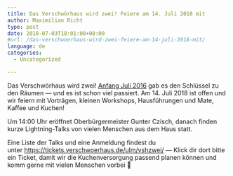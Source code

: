 ```yaml
---
title: Das Verschwörhaus wird zwei! Feiere am 14. Juli 2018 mit
author: Maximilian Richt
type: post
date: 2018-07-03T18:01:00+00:00
#url: /das-verschwoerhaus-wird-zwei-feiere-am-14-juli-2018-mit/
language: de
categories:
  - Uncategorized

---
```

Das Verschwörhaus wird zwei! [Anfang Juli 2016][1] gab es den Schlüssel zu den Räumen — und es ist schon viel passiert. Am 14. Juli 2018 ist offen und wir feiern mit Vorträgen, kleinen Workshops, Hausführungen und Mate, Kaffee und Kuchen!

Um 14:00 Uhr eröffnet Oberbürgermeister Gunter Czisch, danach finden kurze Lightning-Talks von vielen Menschen aus dem Haus statt.

Eine Liste der Talks und eine Anmeldung findest du  unter <https://tickets.verschwoerhaus.de/ulm/vshzwei/> — Klick dir dort bitte ein Ticket, damit wir die Kuchenversorgung passend planen können und komm gerne mit vielen Menschen vorbei &#x1f389;

 [1]: /macht-hoch-die-tuer/

